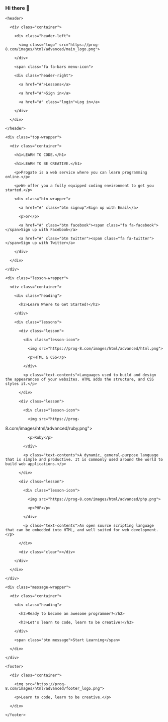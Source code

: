 ### Hi there 👋

<!--
**LocksHeart/LocksHeart** is a ✨ _special_ ✨ repository because its `README.md` (this file) appears on your GitHub profile.

Here are some ideas to get you started:

- 🔭 I’m currently working on ...
- 🌱 I’m currently learning ...
- 👯 I’m looking to collaborate on ...
- 🤔 I’m looking for help with ...
- 💬 Ask me about ...
- 📫 How to reach me: ...
- 😄 Pronouns: ...
- ⚡ Fun fact: ...
-->
<!DOCTYPE html>

<html>

<head>

  <meta charset="utf-8">

  <meta name="viewport" content="width=device-width, initial-scale=1.0">

  <title>Progate</title>

  <link href="https://maxcdn.bootstrapcdn.com/font-awesome/4.7.0/css/font-awesome.min.css" rel="stylesheet" integrity="sha384-wvfXpqpZZVQGK6TAh5PVlGOfQNHSoD2xbE+QkPxCAFlNEevoEH3Sl0sibVcOQVnN" crossorigin="anonymous">

  <link rel="stylesheet" type="text/css" href="stylesheet.css">

  <link rel="stylesheet" type="text/css" href="responsive.css">

  <link rel="shortcut icon" href="favicon.ico" >

  <!--     ┬ ┬┌─┐  ┌─┐┬─┐┌─┐        -->

  <!--     │││├┤   ├─┤├┬┘├┤         -->

  <!--     └┴┘└─┘  ┴ ┴┴└─└─┘        -->

  <!--     ╔═╗╦═╗╔═╗╔═╗╔═╗╔╦╗╔═╗    -->

  <!--     ╠═╝╠╦╝║ ║║ ╦╠═╣ ║ ║╣     -->

  <!--     ╩  ╩╚═╚═╝╚═╝╩ ╩ ╩ ╚═╝    -->

</head>

<body>

    <header>

      <div class="container">

        <div class="header-left">

          <img class="logo" src="https://prog-8.com/images/html/advanced/main_logo.png">

        </div>

        <span class="fa fa-bars menu-icon">

</span>

        <div class="header-right">

          <a href="#">Lessons</a>

          <a href="#">Sign in</a>

          <a href="#" class="login">Log in</a>

        </div>

      </div>

    </header>

    <div class="top-wrapper">

      <div class="container">

        <h1>LEARN TO CODE.</h1>

        <h1>LEARN TO BE CREATIVE.</h1>

        <p>Progate is a web service where you can learn programming online.</p>

        <p>We offer you a fully equipped coding environment to get you started.</p>

        <div class="btn-wrapper">

          <a href="#" class="btn signup">Sign up with Email</a>

          <p>or</p>

          <a href="#" class="btn facebook"><span class="fa fa-facebook"></span>Sign up with Facebook</a>

          <a href="#" class="btn twitter"><span class="fa fa-twitter"></span>Sign up with Twitter</a>

        </div>

      </div>

    </div>

    <div class="lesson-wrapper">

      <div class="container">

        <div class="heading">

          <h2>Learn Where to Get Started!</h2>

        </div>

        <div class="lessons">

          <div class="lesson">

            <div class="lesson-icon">

              <img src="https://prog-8.com/images/html/advanced/html.png">

              <p>HTML & CSS</p>

            </div>

            <p class="text-contents">Languages used to build and design the appearances of your websites. HTML adds the structure, and CSS styles it.</p>

          </div>

          <div class="lesson">

            <div class="lesson-icon">

              <img src="https://prog-

8.com/images/html/advanced/ruby.png">

              <p>Ruby</p>

            </div>

            <p class="text-contents">A dynamic, general-purpose language that is simple and productive. It is commonly used around the world to build web applications.</p>

          </div>

          <div class="lesson">

            <div class="lesson-icon">

              <img src="https://prog-8.com/images/html/advanced/php.png">

              <p>PHP</p>

            </div>

            <p class="text-contents">An open source scripting language that can be embedded into HTML, and well suited for web development.</p>

          </div>

          <div class="clear"></div>

        </div>

      </div>

    </div>

    <div class="message-wrapper">

      <div class="container">

        <div class="heading">

          <h2>Ready to become an awesome programmer?</h2>

          <h3>Let's learn to code, learn to be creative!</h3>

        </div>

        <span class="btn message">Start Learning</span>

      </div>

    </div>

    <footer>

      <div class="container">

        <img src="https://prog-8.com/images/html/advanced/footer_logo.png">

        <p>Learn to code, learn to be creative.</p>

      </div>

    </footer>

  </body>

</html>
